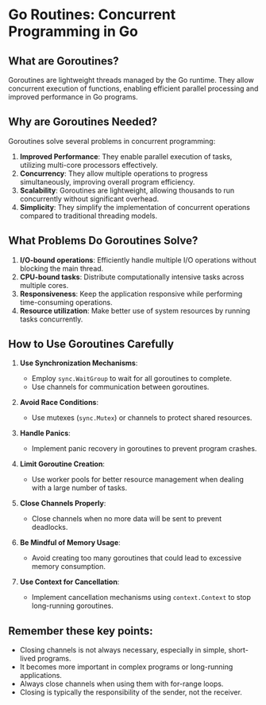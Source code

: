 # Go Routines: Concurrent Programming in Go

## What are Goroutines?

Goroutines are lightweight threads managed by the Go runtime. They allow concurrent execution of functions, enabling efficient parallel processing and improved performance in Go programs.

## Why are Goroutines Needed?

Goroutines solve several problems in concurrent programming:

1. **Improved Performance**: They enable parallel execution of tasks, utilizing multi-core processors effectively.
2. **Concurrency**: They allow multiple operations to progress simultaneously, improving overall program efficiency.
3. **Scalability**: Goroutines are lightweight, allowing thousands to run concurrently without significant overhead.
4. **Simplicity**: They simplify the implementation of concurrent operations compared to traditional threading models.

## What Problems Do Goroutines Solve?

1. **I/O-bound operations**: Efficiently handle multiple I/O operations without blocking the main thread.
2. **CPU-bound tasks**: Distribute computationally intensive tasks across multiple cores.
3. **Responsiveness**: Keep the application responsive while performing time-consuming operations.
4. **Resource utilization**: Make better use of system resources by running tasks concurrently.

## How to Use Goroutines Carefully

1. **Use Synchronization Mechanisms**:
   - Employ `sync.WaitGroup` to wait for all goroutines to complete.
   - Use channels for communication between goroutines.

2. **Avoid Race Conditions**:
   - Use mutexes (`sync.Mutex`) or channels to protect shared resources.

3. **Handle Panics**:
   - Implement panic recovery in goroutines to prevent program crashes.

4. **Limit Goroutine Creation**:
   - Use worker pools for better resource management when dealing with a large number of tasks.

5. **Close Channels Properly**:
   - Close channels when no more data will be sent to prevent deadlocks.

6. **Be Mindful of Memory Usage**:
   - Avoid creating too many goroutines that could lead to excessive memory consumption.

7. **Use Context for Cancellation**:
   - Implement cancellation mechanisms using `context.Context` to stop long-running goroutines.


## Remember these key points:

- Closing channels is not always necessary, especially in simple, short-lived programs.
- It becomes more important in complex programs or long-running applications.
- Always close channels when using them with for-range loops.
- Closing is typically the responsibility of the sender, not the receiver.
